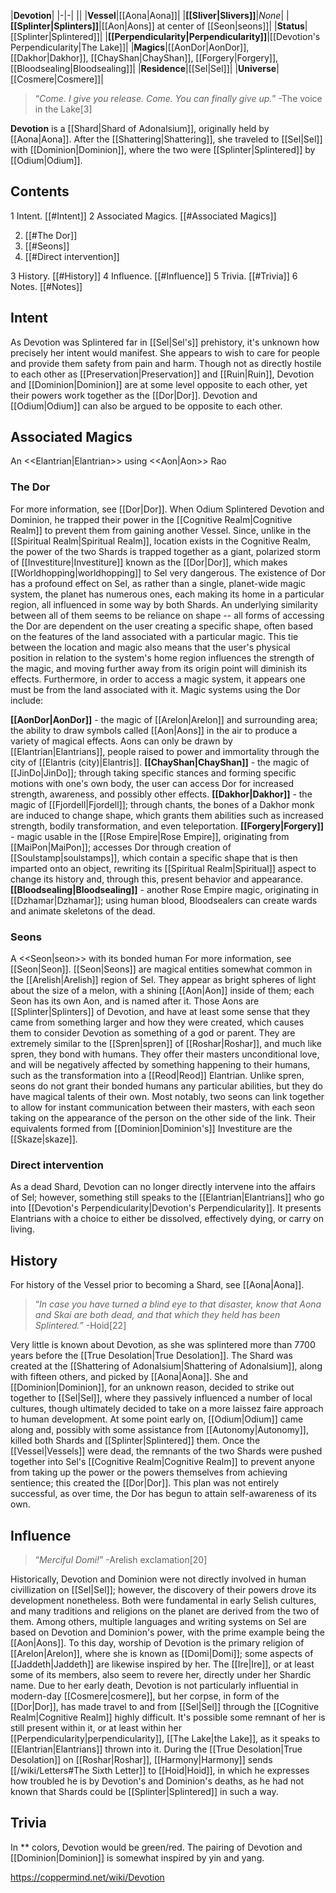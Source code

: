 |**Devotion**|
|-|-|
||
|**Vessel**|[[Aona\|Aona]]|
|**[[Sliver\|Slivers]]**|*None*|
|**[[Splinter\|Splinters]]**|[[Aon\|Aons]] at center of [[Seon\|seons]]|
|**Status**|[[Splinter\|Splintered]]|
|**[[Perpendicularity\|Perpendicularity]]**|[[Devotion's Perpendicularity\|The Lake]]|
|**Magics**|[[AonDor\|AonDor]], [[Dakhor\|Dakhor]], [[ChayShan\|ChayShan]], [[Forgery\|Forgery]], [[Bloodsealing\|Bloodsealing]]|
|**Residence**|[[Sel\|Sel]]|
|**Universe**|[[Cosmere\|Cosmere]]|

>“*Come. I give you release. Come. You can finally give up.*”
\-The voice in the Lake[3]


**Devotion** is a [[Shard\|Shard of Adonalsium]], originally held by [[Aona\|Aona]]. After the [[Shattering\|Shattering]], she traveled to [[Sel\|Sel]] with [[Dominion\|Dominion]], where the two were [[Splinter\|Splintered]] by [[Odium\|Odium]].

## Contents

1 Intent. [[#Intent]] 
2 Associated Magics. [[#Associated Magics]] 

2. [[#The Dor]] 
2. [[#Seons]] 
2. [[#Direct intervention]] 


3 History. [[#History]] 
4 Influence. [[#Influence]] 
5 Trivia. [[#Trivia]] 
6 Notes. [[#Notes]] 


## Intent
As Devotion was Splintered far in [[Sel\|Sel's]] prehistory, it's unknown how precisely her intent would manifest. She appears to wish to care for people and provide them safety from pain and harm. Though not as directly hostile to each other as [[Preservation\|Preservation]] and [[Ruin\|Ruin]], Devotion and [[Dominion\|Dominion]] are at some level opposite to each other, yet their powers work together as the [[Dor\|Dor]]. Devotion and [[Odium\|Odium]] can also be argued to be opposite to each other.

## Associated Magics
  An <<Elantrian\|Elantrian>> using <<Aon\|Aon>> Rao
### The Dor
For more information, see [[Dor\|Dor]].
When Odium Splintered Devotion and Dominion, he trapped their power in the [[Cognitive Realm\|Cognitive Realm]] to prevent them from gaining another Vessel. Since, unlike in the [[Spiritual Realm\|Spiritual Realm]], location exists in the Cognitive Realm, the power of the two Shards is trapped together as a giant, polarized storm of [[Investiture\|Investiture]] known as the [[Dor\|Dor]], which makes [[Worldhopping\|worldhopping]] to Sel very dangerous.
The existence of Dor has a profound effect on Sel, as rather than a single, planet-wide magic system, the planet has numerous ones, each making its home in a particular region, all influenced in some way by both Shards. An underlying similarity between all of them seems to be reliance on shape -- all forms of accessing the Dor are dependent on the user creating a specific shape, often based on the features of the land associated with a particular magic.
This tie between the location and magic also means that the user's physical position in relation to the system's home region influences the strength of the magic, and moving further away from its origin point will diminish its effects. Furthermore, in order to access a magic system, it appears one must be from the land associated with it.
Magic systems using the Dor include:

**[[AonDor\|AonDor]]** - the magic of [[Arelon\|Arelon]] and surrounding area; the ability to draw symbols called [[Aon\|Aons]] in the air to produce a variety of magical effects. Aons can only be drawn by [[Elantrian\|Elantrians]], people raised to power and immortality through the city of [[Elantris (city)\|Elantris]].
**[[ChayShan\|ChayShan]]** - the magic of [[JinDo\|JinDo]]; through taking specific stances and forming specific motions with one's own body, the user can access Dor for increased strength, awareness, and possibly other effects.
**[[Dakhor\|Dakhor]]** - the magic of [[Fjordell\|Fjordell]]; through chants, the bones of a Dakhor monk are induced to change shape, which grants them abilities such as increased strength, bodily transformation, and even teleportation.
**[[Forgery\|Forgery]]** - magic usable in the [[Rose Empire\|Rose Empire]], originating from [[MaiPon\|MaiPon]]; accesses Dor through creation of [[Soulstamp\|soulstamps]], which contain a specific shape that is then imparted onto an object, rewriting its [[Spiritual Realm\|Spiritual]] aspect to change its history and, through this, present behavior and appearance.
**[[Bloodsealing\|Bloodsealing]]** - another Rose Empire magic, originating in [[Dzhamar\|Dzhamar]]; using human blood, Bloodsealers can create wards and animate skeletons of the dead.
### Seons
  A <<Seon\|seon>> with its bonded human
For more information, see [[Seon\|Seon]].
[[Seon\|Seons]] are magical entities somewhat common in the [[Arelish\|Arelish]] region of Sel. They appear as bright spheres of light about the size of a melon, with a shining [[Aon\|Aon]] inside of them; each Seon has its own Aon, and is named after it. Those Aons are [[Splinter\|Splinters]] of Devotion, and have at least some sense that they came from something larger and how they were created, which causes them to consider Devotion as something of a god or parent.
They are extremely similar to the [[Spren\|spren]] of [[Roshar\|Roshar]], and much like spren, they bond with humans. They offer their masters unconditional love, and will be negatively affected by something happening to their humans, such as the transformation into a [[Reod\|Reod]] Elantrian. Unlike spren, seons do not grant their bonded humans any particular abilities, but they do have magical talents of their own. Most notably, two seons can link together to allow for instant communication between their masters, with each seon taking on the appearance of the person on the other side of the link.
Their equivalents formed from [[Dominion\|Dominion's]] Investiture are the [[Skaze\|skaze]].

### Direct intervention
As a dead Shard, Devotion can no longer directly intervene into the affairs of Sel; however, something still speaks to the [[Elantrian\|Elantrians]] who go into [[Devotion's Perpendicularity\|Devotion's Perpendicularity]]. It presents Elantrians with a choice to either be dissolved, effectively dying, or carry on living.

## History
 
For history of the Vessel prior to becoming a Shard, see [[Aona\|Aona]].
>“*In case you have turned a blind eye to that disaster, know that Aona and Skai are both dead, and that which they held has been Splintered.*”
\-Hoid[22]


Very little is known about Devotion, as she was splintered more than 7700 years before the [[True Desolation\|True Desolation]]. The Shard was created at the [[Shattering of Adonalsium\|Shattering of Adonalsium]], along with fifteen others, and picked by [[Aona\|Aona]]. She and [[Dominion\|Dominion]], for an unknown reason, decided to strike out together to [[Sel\|Sel]], where they passively influenced a number of local cultures, though ultimately decided to take on a more laissez faire approach to human development. At some point early on, [[Odium\|Odium]] came along and, possibly with some assistance from [[Autonomy\|Autonomy]], killed both Shards and [[Splinter\|Splintered]] them.
Once the [[Vessel\|Vessels]] were dead, the remnants of the two Shards were pushed together into Sel's [[Cognitive Realm\|Cognitive Realm]] to prevent anyone from taking up the power or the powers themselves from achieving sentience; this created the [[Dor\|Dor]]. This plan was not entirely successful, as over time, the Dor has begun to attain self-awareness of its own.

## Influence
 
>“*Merciful Domi!*”
\-Arelish exclamation[20]


Historically, Devotion and Dominion were not directly involved in human civillization on [[Sel\|Sel]]; however, the discovery of their powers drove its development nonetheless. Both were fundamental in early Selish cultures, and many traditions and religions on the planet are derived from the two of them. Among others, multiple languages and writing systems on Sel are based on Devotion and Dominion's power, with the prime example being the [[Aon\|Aons]]. To this day, worship of Devotion is the primary religion of [[Arelon\|Arelon]], where she is known as [[Domi\|Domi]]; some aspects of [[Jaddeth\|Jaddeth]] are likewise inspired by her. The [[Ire\|Ire]], or at least some of its members, also seem to revere her, directly under her Shardic name.
Due to her early death, Devotion is not particularly influential in modern-day [[Cosmere\|cosmere]], but her corpse, in form of the [[Dor\|Dor]], has made travel to and from [[Sel\|Sel]] through the [[Cognitive Realm\|Cognitive Realm]] highly difficult. It's possible some remnant of her is still present within it, or at least within her [[Perpendicularity\|perpendicularity]], [[The Lake\|the Lake]], as it speaks to [[Elantrian\|Elantrians]] thrown into it.
During the [[True Desolation\|True Desolation]] on [[Roshar\|Roshar]], [[Harmony\|Harmony]] sends [[/wiki/Letters#The Sixth Letter]] to [[Hoid\|Hoid]], in which he expresses how troubled he is by Devotion's and Dominion's deaths, as he had not known that Shards could be [[Splinter\|Splintered]] in such a way.

## Trivia
In ** colors, Devotion would be green/red.
The pairing of Devotion and [[Dominion\|Dominion]] is somewhat inspired by yin and yang.


https://coppermind.net/wiki/Devotion